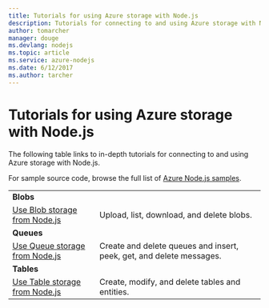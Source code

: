 ```yaml
---
title: Tutorials for using Azure storage with Node.js
description: Tutorials for connecting to and using Azure storage with Node.js.
author: tomarcher
manager: douge
ms.devlang: nodejs
ms.topic: article
ms.service: azure-nodejs
ms.date: 6/12/2017
ms.author: tarcher
---
```


# Tutorials for using Azure storage with Node.js

The following table links to in-depth tutorials for connecting to and using Azure storage with Node.js.

For sample source code, browse the full list of [Azure Node.js samples](https://azure.microsoft.com/resources/samples/?term=nodejs).

| | |
|---|---|
| **Blobs** ||
| [Use Blob storage from Node.js](../storage/storage-nodejs-how-to-use-blob-storage.md?toc=/azure/node/toc.json&bc=/azure/node/toc.json) | Upload, list, download, and delete blobs. |
| **Queues** ||
| [Use Queue storage from Node.js](../storage/storage-nodejs-how-to-use-queues.md?toc=/azure/node/toc.json&bc=/azure/node/toc.json) | Create and delete queues and insert, peek, get, and delete messages. |
| **Tables** ||
| [Use Table storage from Node.js](../storage/storage-nodejs-how-to-use-table-storage.md?toc=/azure/node/toc.json&bc=/azure/node/toc.json) | Create, modify, and delete tables and entities. |
